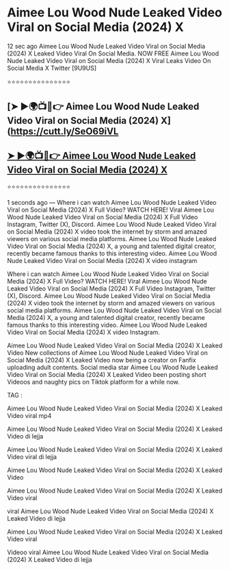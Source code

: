 ﻿# Aimee Lou Wood Nude Leaked Video Viral on Social Media (2024) X



12 sec ago Aimee Lou Wood Nude Leaked Video Viral on Social Media (2024) X Leaked Video Viral On Social Media. NOW FREE Aimee Lou Wood Nude Leaked Video Viral on Social Media (2024) X Viral Leaks Video On Social Media X Twitter [9U9US]

⭐⭐⭐⭐⭐⭐⭐⭐⭐⭐⭐⭐⭐⭐⭐

## [➤ ►🌍📺📱👉 Aimee Lou Wood Nude Leaked Video Viral on Social Media (2024) X](https://cutt.ly/SeO69iVL

## [➤ ►🌍📺📱👉 Aimee Lou Wood Nude Leaked Video Viral on Social Media (2024) X](https://cutt.ly/SeO69iVL)


⭐⭐⭐⭐⭐⭐⭐⭐⭐⭐⭐⭐⭐⭐⭐



1 seconds ago — Where i can watch Aimee Lou Wood Nude Leaked Video Viral on Social Media (2024) X Full Video? WATCH HERE! Viral Aimee Lou Wood Nude Leaked Video Viral on Social Media (2024) X Full Video Instagram, Twitter (X), Discord. Aimee Lou Wood Nude Leaked Video Viral on Social Media (2024) X video took the internet by storm and amazed viewers on various social media platforms. Aimee Lou Wood Nude Leaked Video Viral on Social Media (2024) X, a young and talented digital creator, recently became famous thanks to this interesting video. Aimee Lou Wood Nude Leaked Video Viral on Social Media (2024) X video instagram

Where i can watch Aimee Lou Wood Nude Leaked Video Viral on Social Media (2024) X Full Video? WATCH HERE! Viral Aimee Lou Wood Nude Leaked Video Viral on Social Media (2024) X Full Video Instagram, Twitter (X), Discord. Aimee Lou Wood Nude Leaked Video Viral on Social Media (2024) X video took the internet by storm and amazed viewers on various social media platforms. Aimee Lou Wood Nude Leaked Video Viral on Social Media (2024) X, a young and talented digital creator, recently became famous thanks to this interesting video. Aimee Lou Wood Nude Leaked Video Viral on Social Media (2024) X video Instagram.

Aimee Lou Wood Nude Leaked Video Viral on Social Media (2024) X Leaked Video New collections of Aimee Lou Wood Nude Leaked Video Viral on Social Media (2024) X Leaked Video now being a creator on Fanfix uploading adult contents. Social media star Aimee Lou Wood Nude Leaked Video Viral on Social Media (2024) X Leaked Video been posting short Videoos and naughty pics on Tiktok platform for a while now.

TAG :

 

Aimee Lou Wood Nude Leaked Video Viral on Social Media (2024) X Leaked Video viral mp4

 

Aimee Lou Wood Nude Leaked Video Viral on Social Media (2024) X Leaked Video di lejja

 

Aimee Lou Wood Nude Leaked Video Viral on Social Media (2024) X Leaked Video viral di lejja

 

Aimee Lou Wood Nude Leaked Video Viral on Social Media (2024) X Leaked Video

 

Aimee Lou Wood Nude Leaked Video Viral on Social Media (2024) X Leaked Video viral

 

viral Aimee Lou Wood Nude Leaked Video Viral on Social Media (2024) X Leaked Video di lejja

 

Aimee Lou Wood Nude Leaked Video Viral on Social Media (2024) X Leaked Video viral

 

Videoo viral Aimee Lou Wood Nude Leaked Video Viral on Social Media (2024) X Leaked Video di lejja